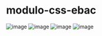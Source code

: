 # modulo-css-ebac
![image](https://github.com/user-attachments/assets/2b22a424-076c-418e-94a6-a94e04e67988)
![image](https://github.com/user-attachments/assets/f01f18ea-31fb-4de3-b70f-255f3c3b723b)
![image](https://github.com/user-attachments/assets/c6c70b39-debf-42c0-8876-9fb772495b9a)
![image](https://github.com/user-attachments/assets/91e3aa8b-8f28-4579-a3e6-b8caf12e931d)
